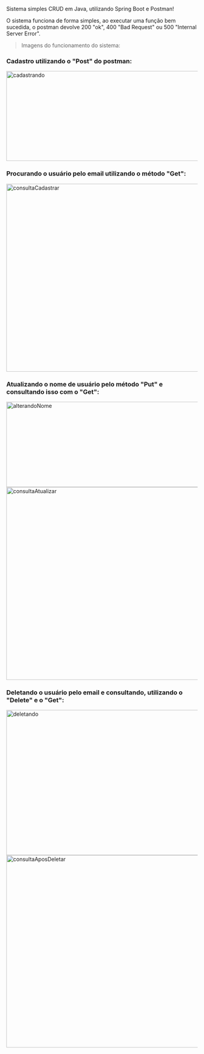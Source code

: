 Sistema simples CRUD em Java, utilizando Spring Boot e Postman!

O sistema funciona de forma simples, ao executar uma função bem sucedida, o postman devolve 200 "ok", 400 "Bad Request" ou 500 "Internal Server Error".

> Imagens do funcionamento do sistema:  

### Cadastro utilizando o "Post" do postman:  
<img width="1488" height="236" alt="cadastrando" src="https://github.com/user-attachments/assets/8de3ae8d-a31a-44b7-abac-6fb5f85504e3" />


### Procurando o usuário pelo email utilizando o método "Get":  
<img width="1483" height="493" alt="consultaCadastrar" src="https://github.com/user-attachments/assets/e94d1892-e918-4cb8-b581-fd5c209da2b6" />

### Atualizando o nome de usuário pelo método "Put" e consultando isso com o "Get":  
<img width="1486" height="224" alt="alterandoNome" src="https://github.com/user-attachments/assets/d8ceb0c5-6318-400f-8404-baaaccd67777" />
<img width="1489" height="506" alt="consultaAtualizar" src="https://github.com/user-attachments/assets/b8b488f0-de69-45a1-8524-8139e7c6d25d" />


### Deletando o usuário pelo email e consultando, utilizando o "Delete" e o "Get":  
<img width="1497" height="381" alt="deletando" src="https://github.com/user-attachments/assets/36e1f2f5-c930-410d-b999-b3e2b8812006" />
<img width="1485" height="505" alt="consultaAposDeletar" src="https://github.com/user-attachments/assets/6fb5c48a-a0cc-4f7c-9345-f90af4243cd2" />



